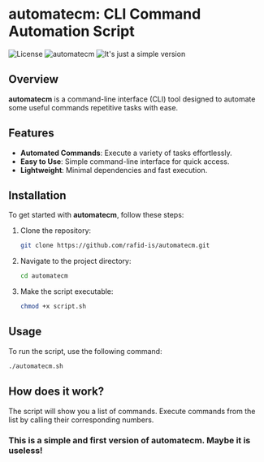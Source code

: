 # automatecm: CLI Command Automation Script
![License](https://img.shields.io/badge/license-MIT-blue.svg) ![automatecm](https://img.shields.io/badge/automatecm-1.10.25-brightgreen.svg)
![It's just a simple version](https://img.shields.io/badge/a%20simple%20version-8A2BE2)
## Overview

**automatecm** is a command-line interface (CLI) tool designed to automate some useful commands repetitive tasks with ease.

## Features

- **Automated Commands**: Execute a variety of tasks effortlessly.
- **Easy to Use**: Simple command-line interface for quick access.
- **Lightweight**: Minimal dependencies and fast execution.

## Installation

To get started with **automatecm**, follow these steps:

1. Clone the repository:
   ```bash
   git clone https://github.com/rafid-is/automatecm.git
   ```
2. Navigate to the project directory:
   ```bash
   cd automatecm
   ```
3. Make the script executable:
   ```bash
   chmod +x script.sh
   ```

## Usage

To run the script, use the following command:

```bash
./automatecm.sh
```
## How does it work?

The script will show you a list of commands. Execute commands from the list by calling their corresponding numbers.

### This is a simple and first version of automatecm. Maybe it is useless!

